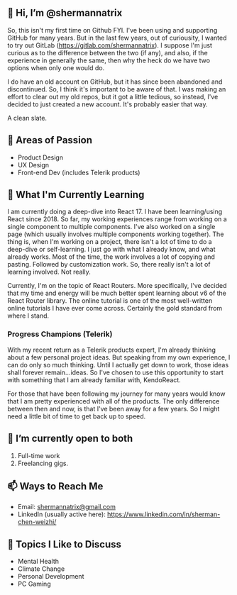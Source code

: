 ## 👋 Hi, I’m @shermannatrix

So, this isn't my first time on Github FYI. I've been using and supporting GitHub for many years. But in the last few years, out of curiousity, 
I wanted to try out GitLab (https://gitlab.com/shermannatrix). I suppose I'm just curious as to the difference between the two (if any), and also, if the experience in generally the same, then why the heck do we have two options when only one would do. 

I do have an old account on GitHub, but it has since been abandoned and discontinued. So, I think it's important to be aware of that. I was making 
an effort to clear out my old repos, but it got a little tedious, so instead, I've decided to just created a new account. It's probably easier that way.

A clean slate.

## 👀 Areas of Passion
- Product Design
- UX Design
- Front-end Dev (includes Telerik products)

## 🌱 What I'm Currently Learning

I am currently doing a deep-dive into React 17. I have been learning/using React since 2018. So far, my working experiences range from working 
on a single component to multiple components. I've also worked on a single page (which usually involves multiple components working together). The thing is, 
when I'm working on a project, there isn't a lot of time to do a deep-dive or self-learning. I just go with what I already know, and what already works. 
Most of the time, the work involves a lot of copying and pasting. Followed by customization work. So, there really isn't a lot of learning involved. 
Not really.

Currently, I'm on the topic of React Routers. More specifically, I've decided that my time and energy will be much better spent learning about v6 of the React Router library. The online tutorial is one of the most well-written online tutorials I have ever come across. Certainly the gold standard from where I stand.

### Progress Champions (Telerik)

With my recent return as a Telerik products expert, I'm already thinking about a few personal project ideas. But speaking from my own experience, I can do 
only so much thinking. Until I actually get down to work, those ideas shall forever remain...ideas. So I've chosen to use this opportunity to start with 
something that I am already familiar with, KendoReact.

For those that have been following my journey for many years would know that I am pretty experienced with all of the products. The only difference between 
then and now, is that I've been away for a few years. So I might need a little bit of time to get back up to speed.

## 💞️ I’m currently open to both
1. Full-time work
2. Freelancing gigs.

## 📫 Ways to Reach Me
- Email: shermannatrix@gmail.com
- LinkedIn (usually active here): https://www.linkedin.com/in/sherman-chen-weizhi/

## 💬 Topics I Like to Discuss
- Mental Health
- Climate Change
- Personal Development
- PC Gaming
